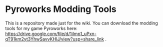 # Pyroworks Modding Tools

This is a repository made just for the wiki. You can download the modding tools for my game Pyroworks here: https://drive.google.com/file/d/1iImp1_uPxn-qT91km2yt3YhwSavvKHlJ/view?usp=share_link .
